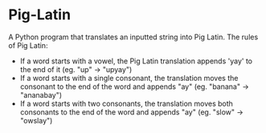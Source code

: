 # Pig-Latin

A Python program that translates an inputted string into Pig Latin. The rules of Pig Latin:

- If a word starts with a vowel, the Pig Latin translation appends 'yay' to the end of it (eg. "up" -> "upyay")
- If a word starts with a single consonant, the translation moves the consonant to the end of the word and appends "ay" (eg. "banana" -> "ananabay")
- If a word starts with two consonants, the translation moves both consonants to the end of the word and appends "ay" (eg. "slow" -> "owslay")
